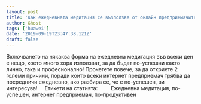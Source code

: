 ```yaml
---
layout: post
title: 'Как ежедневната медитация се възползва от онлайн предприемачите'
author: Ghost
tags: ['huawei']
date: '2019-09-19T23:47:38.121Z'
draft: false
---
```


Включването на някаква форма на ежедневна медитация във всеки ден е нещо, което много хора използват, за да бъдат по-успешни както лично, така и професионално! Прочетете повече, за да откриете 2 големи причини, поради които всеки интернет предприемач трябва да посредничи ежедневно, ако разбира се, че е по-успешен, ви интересува!     Етикети на статията:         Ежедневна медитация, по-успешен, интернет предприемач, по-продуктивен
